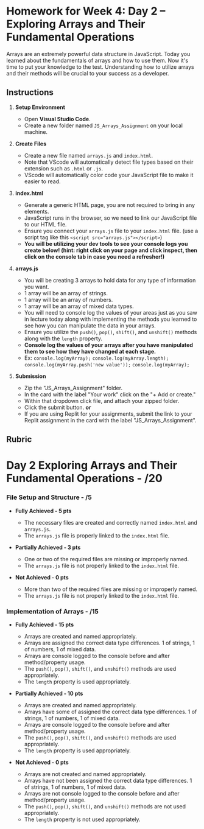 # Homework for Week 4: Day 2 – Exploring Arrays and Their Fundamental Operations

Arrays are an extremely powerful data structure in JavaScript. Today you learned about the fundamentals of arrays and how to use them. Now it's time to put your knowledge to the test. Understanding how to utilize arrays and their methods will be crucial to your success as a developer.

## Instructions

1. **Setup Environment**

    - Open **Visual Studio Code**.
    - Create a new folder named `JS_Arrays_Assignment` on your local machine.

2. **Create Files**

    - Create a new file named `arrays.js` and `index.html`.
    - Note that VScode will automatically detect file types based on their extension such as `.html` or `.js`.
    - VScode will automatically color code your JavaScript file to make it easier to read.

3. **index.html**

    - Generate a generic HTML page, you are not required to bring in any elements.
    - JavaScript runs in the browser, so we need to link our JavaScript file to our HTML file.
    - Ensure you connect your `arrays.js` file to your `index.html` file. (use a script tag like this `<script src="arrays.js"></script>`)
    - **You will be utilizing your dev tools to see your console logs you create below! (hint: right click on your page and click inspect, then click on the console tab in case you need a refresher!)**

4. **arrays.js**

    - You will be creating 3 arrays to hold data for any type of information you want.
    - 1 array will be an array of strings.
    - 1 array will be an array of numbers.
    - 1 array will be an array of mixed data types.
    - You will need to console log the values of your areas just as you saw in lecture today along with implementing the methods you learned to see how you can manipulate the data in your arrays.
    - Ensure you utilize the `push()`, `pop()`, `shift()`, and `unshift()` methods along with the `length` property.
    - **Console log the values of your arrays after you have manipulated them to see how they have changed at each stage.**
    - Ex:
    `console.log(myArray);`
    `console.log(myArray.length);`
    `console.log(myArray.push('new value'));`
    `console.log(myArray);`

5. **Submission**

    - Zip the "JS_Arrays_Assignment" folder.
    - In the card with the label "Your work" click on the "+ Add or create."
    - Within that dropdown click file, and attach your zipped folder.
    - Click the submit button.
      **or**
    - If you are using Replit for your assignments, submit the link to your Replit assignment in the card with the label "JS_Arrays_Assignment".

## Rubric

# Day 2 Exploring Arrays and Their Fundamental Operations - /20

### File Setup and Structure - /5

- **Fully Achieved - 5 pts**
  - The necessary files are created and correctly named `index.html` and `arrays.js`.
  - The `arrays.js` file is properly linked to the `index.html` file.

- **Partially Achieved - 3 pts**
  - One or two of the required files are missing or improperly named.
  - The `arrays.js` file is not properly linked to the `index.html` file.

- **Not Achieved - 0 pts**
  - More than two of the required files are missing or improperly named.
  - The `arrays.js` file is not properly linked to the `index.html` file.

### Implementation of Arrays - /15

- **Fully Achieved - 15 pts**
  - Arrays are created and named appropriately.
  - Arrays are assigned the correct data type differences. 1 of strings, 1 of numbers, 1 of mixed data.
  - Arrays are console logged to the console before and after method/property usage.
  - The `push()`, `pop()`, `shift()`, and `unshift()` methods are used appropriately.
  - The `length` property is used appropriately.

- **Partially Achieved - 10 pts**
  - Arrays are created and named appropriately.
  - Arrays have some of assigned the correct data type differences. 1 of strings, 1 of numbers, 1 of mixed data.
  - Arrays are console logged to the console before and after method/property usage.
  - The `push()`, `pop()`, `shift()`, and `unshift()` methods are used appropriately.
  - The `length` property is used appropriately.

- **Not Achieved - 0 pts**
  - Arrays are not created and named appropriately.
  - Arrays have not been assigned the correct data type differences. 1 of strings, 1 of numbers, 1 of mixed data.
  - Arrays are not console logged to the console before and after method/property usage.
  - The `push()`, `pop()`, `shift()`, and `unshift()` methods are not used appropriately.
  - The `length` property is not used appropriately.